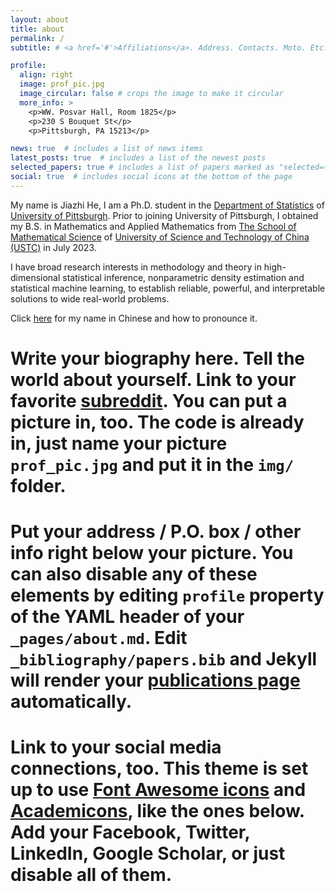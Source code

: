 ```yaml
---
layout: about
title: about
permalink: /
subtitle: # <a href='#'>Affiliations</a>. Address. Contacts. Moto. Etc.

profile:
  align: right
  image: prof_pic.jpg
  image_circular: false # crops the image to make it circular
  more_info: >
    <p>WW. Posvar Hall, Room 1825</p>
    <p>230 S Bouquet St</p>
    <p>Pittsburgh, PA 15213</p>

news: true  # includes a list of news items
latest_posts: true  # includes a list of the newest posts
selected_papers: true # includes a list of papers marked as "selected={true}"
social: true  # includes social icons at the bottom of the page
---
```


My name is Jiazhi He, I am a Ph.D. student in the [Department of Statistics](https://www.stat.pitt.edu/) of [University of Pittsburgh](https://www.pitt.edu/). Prior to joining University of Pittsburgh, I obtained my B.S. in Mathematics and Applied Mathematics from [The School of Mathematical Science](https://math.ustc.edu.cn/ENGLISH/list.htm) of [University of Science and Technology of China (USTC)](https://en.ustc.edu.cn/) in July 2023.

I have broad research interests in methodology and theory in high-dimensional statistical inference, nonparametric density estimation and statistical machine learning, to establish reliable, powerful, and interpretable solutions to wide real-world problems.

Click [here](https://translate.google.co.uk/?sl=auto&tl=en&text=%E4%BD%95%E5%AE%B6%E5%BF%97&op=translate) for my name in Chinese and how to pronounce it. 

# Write your biography here. Tell the world about yourself. Link to your favorite [subreddit](http://reddit.com). You can put a picture in, too. The code is already in, just name your picture `prof_pic.jpg` and put it in the `img/` folder.

# Put your address / P.O. box / other info right below your picture. You can also disable any of these elements by editing `profile` property of the YAML header of your `_pages/about.md`. Edit `_bibliography/papers.bib` and Jekyll will render your [publications page](/al-folio/publications/) automatically.

# Link to your social media connections, too. This theme is set up to use [Font Awesome icons](http://fortawesome.github.io/Font-Awesome/) and [Academicons](https://jpswalsh.github.io/academicons/), like the ones below. Add your Facebook, Twitter, LinkedIn, Google Scholar, or just disable all of them.
